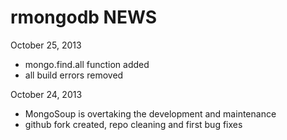 rmongodb NEWS
========================================================

October 25, 2013
* mongo.find.all function added
* all build errors removed

October 24, 2013
* MongoSoup is overtaking the development and maintenance
* github fork created, repo cleaning and first bug fixes